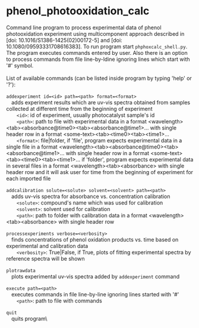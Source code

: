 # phenol_photooxidation_calc
Command line program to process experimental data of phenol photooxidation experiment using multicomponent approach described in \[doi: 10.1016/S1386-1425(02)00172-5\] and \[doi: 10.1080/09593331708616383\]. To run program start `phphoxcalc_shell.py`. The program executes commands entered by user. Also there is an option to process commands from file line-by-ldine ignoring lines which start with '#' symbol.\
\
List of available commands (can be listed inside program by typing 'help' or '?'):\
\
`addexperiment id=<id> path=<path> format=<format>`\
&emsp;adds experiment results which are uv-vis spectra obtained from samples collected at different time from the beginning of experiment\
&emsp;&emsp;`<id>`: id of experiment, usually photocatalyst sample's id\
&emsp;&emsp;`<path>`: path to file with experimental data in a format \<wavelength\>\<tab\>\<absorbance@time0\>\<tab\>\<absorbance@time1\>... with single header row in a format \<some-text\>\<tab\>\<time0\>\<tab\>\<time1\>...\
&emsp;&emsp;`<format>`: file|folder, if 'file', program expects experimental data in a single file in a format \<wavelength\>\<tab\>\<absorbance@time0\>\<tab\>\<absorbance@time1\>... with single header row in a format \<some-text\>\<tab\>\<time0\>\<tab\>\<time1\>... if 'folder', program expects experimental data in several files in a format \<wavelength\>\<tab\>\<absorbance\> with single header row and it will ask user for time from the beginning of experiment for each imported file\
\
`addcalibration solute=<solute> solvent=<solvent> path=<path>`\
&emsp;adds uv-vis spectra for absorbance vs. concentration calibration\
&emsp;&emsp;`<solute>`: compound's name which was used for calibration\
&emsp;&emsp;`<solvent>`: solvent used for calibration\
&emsp;&emsp;`<path>`: path to folder with calibration data in a format \<wavelength\>\<tab\>\<absorbance\> with single header row\
\
`processexperiments verbose=<verbosity>`\
&emsp;finds concentrations of phenol oxidation products vs. time based on experimental and calibration data\
&emsp;&emsp;`<verbosity>`: True|False, if True, plots of fitting experimental spectra by reference spectra will be shown\
\
`plotrawdata`\
&emsp;plots experimental uv-vis spectra added by `addexperiment` command\
\
`execute path=<path>`\
&emsp;executes commands in file line-by-line ignoring lines started with '#'\
&emsp;&emsp;`<path>`: path to file with commands\
\
`quit`\
&emsp;quits program\
